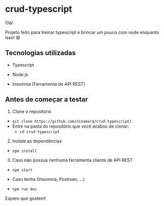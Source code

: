 # crud-typescript

Olá!

Projeto feito para treinar typescript e brincar um pouco com node enquanto isso! 😄

## Tecnologias utilizadas

- Typescript

- Node.js

- Insomnia (Ferramenta de API REST)

## Antes de começar a testar

1. Clone o repositório

- `git clone https://github.com/ninamarq/crud-typescript/`.
- Entre na pasta do repositório que você acabou de clonar:
  - `cd crud-typescript`

2. Instale as dependências

- `npm install`

3. Caso não possua nenhuma ferramenta cliente de API REST

- `npm start`

- Caso tenha (Insomnia, Postman, ...)
- `npm run dev`

Espero que gostem!
